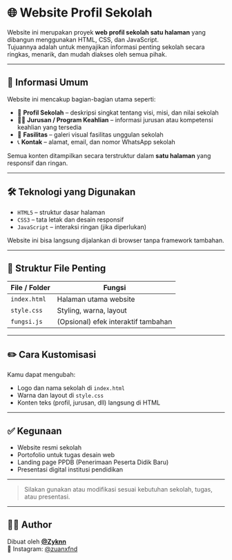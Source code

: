 # 🌐 Website Profil Sekolah

Website ini merupakan proyek **web profil sekolah satu halaman** yang dibangun menggunakan HTML, CSS, dan JavaScript.  
Tujuannya adalah untuk menyajikan informasi penting sekolah secara ringkas, menarik, dan mudah diakses oleh semua pihak.

---

## 📘 Informasi Umum

Website ini mencakup bagian-bagian utama seperti:

- 🏫 **Profil Sekolah** – deskripsi singkat tentang visi, misi, dan nilai sekolah  
- 🧑‍🔬 **Jurusan / Program Keahlian** – informasi jurusan atau kompetensi keahlian yang tersedia  
- 🏢 **Fasilitas** – galeri visual fasilitas unggulan sekolah  
- 📞 **Kontak** – alamat, email, dan nomor WhatsApp sekolah

Semua konten ditampilkan secara terstruktur dalam **satu halaman** yang responsif dan ringan.

---

## 🛠️ Teknologi yang Digunakan

- `HTML5` – struktur dasar halaman  
- `CSS3` – tata letak dan desain responsif  
- `JavaScript` – interaksi ringan (jika diperlukan)

Website ini bisa langsung dijalankan di browser tanpa framework tambahan.

---

## 📁 Struktur File Penting

| File / Folder     | Fungsi                                        |
|-------------------|-----------------------------------------------|
| `index.html`      | Halaman utama website                         |
| `style.css`       | Styling, warna, layout                        |
| `fungsi.js`       | (Opsional) efek interaktif tambahan           |

---

## ✏️ Cara Kustomisasi

Kamu dapat mengubah:

- Logo dan nama sekolah di `index.html`
- Warna dan layout di `style.css`
- Konten teks (profil, jurusan, dll) langsung di HTML

---

## ✅ Kegunaan

- Website resmi sekolah
- Portofolio untuk tugas desain web
- Landing page PPDB (Penerimaan Peserta Didik Baru)
- Presentasi digital institusi pendidikan

---

> Silakan gunakan atau modifikasi sesuai kebutuhan sekolah, tugas, atau presentasi.

---

## 👨‍💻 Author

Dibuat oleh **[@Zyknn](https://github.com/Zyknn)**  
📸 Instagram: [@zuanxfnd](https://instagram.com/zuanxfnd)
